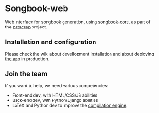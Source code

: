 Songbook-web
============

Web interface for songbook generation, using [songbook-core](https://github.com/patacrep/songbook-core), as part of the [patacrep](http://www.patacrep.com/fr/index.php) project.

## Installation and configuration

Please check the wiki about [devellopment](https://github.com/patacrep/songbook-web/wiki/Development-installation) installation and about [deploying the app](https://github.com/patacrep/songbook-web/wiki/Deploying-the-app) in production.


## Join the team

If you want to help, we need various competencies: 

* Front-end dev, with HTML/CSS/JS abilities
* Back-end dev, with Python/Django abilities
* LaTeX and Python dev to improve the [compilation engine](https://github.com/patacrep/songbook-core).
